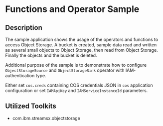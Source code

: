 # Functions and Operator Sample

## Description

The sample application shows the usage of the operators and functions to access Object Storage.
A bucket is created, sample data read and written as several small objects to Object Storage, then read from Object Storage.
Finally the objects and the bucket is deleted.

Additional purpose of the sample is 
to demonstrate how to configure `ObjectStorageSource` and `ObjectStorageSink` operator 
with IAM-authentication type.

Either set `cos.creds` containing COS credentials JSON in `cos` application configuration or set `IAMApiKey` and `IAMServiceInstanceId` parameters.

## Utilized Toolkits
 - com.ibm.streamsx.objectstorage
